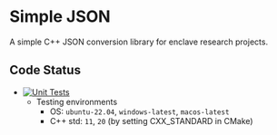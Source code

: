# Simple JSON

A simple C++ JSON conversion library for enclave research projects.

## Code Status
- [![Unit Tests](https://github.com/zhenghaven/SimpleJson/actions/workflows/unit-tests.yaml/badge.svg?branch=master)](https://github.com/zhenghaven/SimpleJson/actions/workflows/unit-tests.yaml)
	- Testing environments
		- OS: `ubuntu-22.04`, `windows-latest`, `macos-latest`
		- C++ std: `11`, `20` (by setting CXX_STANDARD in CMake)

